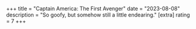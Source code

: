 +++
title = "Captain America: The First Avenger"
date = "2023-08-08"
description = "So goofy, but somehow still a little endearing."
[extra]
rating = 7
+++
